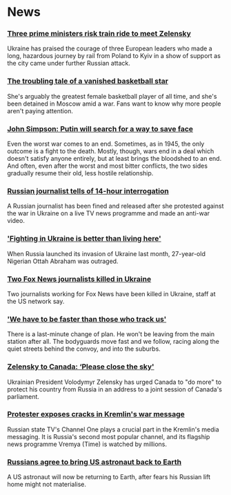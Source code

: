 # News
### [Three prime ministers risk train ride to meet Zelensky](https://www.bbc.com/news/world-europe-60757157)
Ukraine has praised the courage of three European leaders who made a long, hazardous journey by rail from Poland to Kyiv in a show of support as the city came under further Russian attack.
### [The troubling tale of a vanished basketball star](https://www.bbc.com/news/world-us-canada-60701050)
She's arguably the greatest female basketball player of all time, and she's been detained in Moscow amid a war. Fans want to know why more people aren't paying attention.
### [John Simpson: Putin will search for a way to save face](https://www.bbc.com/news/world-europe-60756993)
Even the worst war comes to an end. Sometimes, as in 1945, the only outcome is a fight to the death. Mostly, though, wars end in a deal which doesn't satisfy anyone entirely, but at least brings the bloodshed to an end. And often, even after the worst and most bitter conflicts, the two sides gradually resume their old, less hostile relationship.
### [Russian journalist tells of 14-hour interrogation](https://www.bbc.com/news/world-europe-60749279)
A Russian journalist has been fined and released after she protested against the war in Ukraine on a live TV news programme and made an anti-war video.
### ['Fighting in Ukraine is better than living here'](https://www.bbc.com/news/world-africa-60712913)
When Russia launched its invasion of Ukraine last month, 27-year-old Nigerian Ottah Abraham was outraged.
### [Two Fox News journalists killed in Ukraine](https://www.bbc.com/news/world-us-canada-60756503)
Two journalists working for Fox News have been killed in Ukraine, staff at the US network say.
### ['We have to be faster than those who track us'](https://www.bbc.com/news/world-europe-60755198)
There is a last-minute change of plan. He won't be leaving from the main station after all. The bodyguards move fast and we follow, racing along the quiet streets behind the convoy, and into the suburbs. 
### [Zelensky to Canada: ‘Please close the sky'](https://www.bbc.com/news/world-us-canada-60752391)
Ukrainian President Volodymyr Zelensky has urged Canada to "do more" to protect his country from Russia in an address to a joint session of Canada's parliament. 
### [Protester exposes cracks in Kremlin's war message](https://www.bbc.com/news/world-europe-60749064)
Russian state TV's Channel One plays a crucial part in the Kremlin's media messaging. It is Russia's second most popular channel, and its flagship news programme Vremya (Time) is watched by millions.
### [Russians agree to bring US astronaut back to Earth](https://www.bbc.com/news/world-us-canada-60755328)
A US astronaut will now be returning to Earth, after fears his Russian lift home might not materialise.
